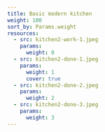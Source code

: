 ```yaml
---
title: Basic modern kitchen
weight: 100
sort_by: Params.weight
resources:
  - src: kitchen2-work-1.jpeg
    params:
      weight: 0
  - src: kitchen2-done-1.jpeg
    params:
      weight: 1
      cover: true
  - src: kitchen2-done-2.jpeg
    params:
      weight: 2
  - src: kitchen2-done-3.jpeg
    params:
      weight: 3
---
```


